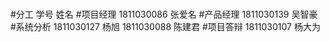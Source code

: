 # 
#分工	学号	姓名
#项目经理	1811030086	张爱名
#产品经理	1811030139	吴智豪
#系统分析	1811030127	杨旭
       1811030088	陈建君
#项目答辩	1811030107	杨大为
